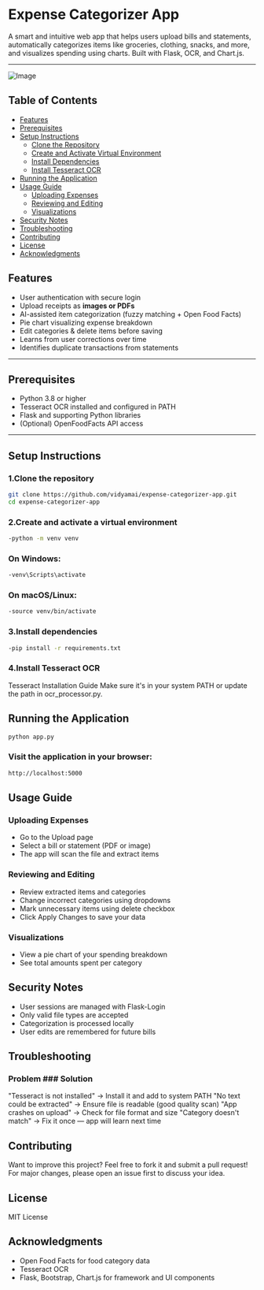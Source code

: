 #  Expense Categorizer App

A smart and intuitive web app that helps users upload bills and statements, automatically categorizes items like groceries, clothing, snacks, and more, and visualizes spending using charts. Built with Flask, OCR, and Chart.js.

---

![Image](https://github.com/user-attachments/assets/abc39055-7ab0-4d65-a066-c04e71c363b7)


##  Table of Contents

- [Features ](#features)
- [Prerequisites ](#prerequisites)
- [Setup Instructions ](#setup-instructions)
  - [Clone the Repository](#1.clone-the-repository)
  - [Create and Activate Virtual Environment](#2.create-and-activate-a-virtual-environment)
  - [Install Dependencies](#3.install-dependencies)
  - [Install Tesseract OCR](#4.install-tesseract-ocr)
- [Running the Application ](#running-the-application)
- [Usage Guide ](#usage-guide)
  - [Uploading Expenses](#uploading-expenses)
  - [Reviewing and Editing](#reviewing-and-editing)
  - [Visualizations](#visualizations)
- [Security Notes ](#security-notes)
- [Troubleshooting ](#troubleshooting)
- [Contributing ](#contributing)
- [License ](#license)
- [Acknowledgments ](#acknowledgments)


## Features

-  User authentication with secure login
-  Upload receipts as **images or PDFs**
- AI-assisted item categorization (fuzzy matching + Open Food Facts)
-  Pie chart visualizing expense breakdown
-  Edit categories & delete items before saving
-  Learns from user corrections over time
-  Identifies duplicate transactions from statements

---

## Prerequisites

- Python 3.8 or higher  
- Tesseract OCR installed and configured in PATH  
- Flask and supporting Python libraries  
- (Optional) OpenFoodFacts API access  

---

## Setup Instructions

### 1.Clone the repository

```bash
git clone https://github.com/vidyamai/expense-categorizer-app.git
cd expense-categorizer-app
```

### 2.Create and activate a virtual environment
```bash
-python -m venv venv
```

### On Windows:
```bash
-venv\Scripts\activate
```

### On macOS/Linux:
```bash
-source venv/bin/activate
```

### 3.Install dependencies
```bash
-pip install -r requirements.txt
```

### 4.Install Tesseract OCR
Tesseract Installation Guide
Make sure it's in your system PATH or update the path in ocr_processor.py.


## Running the Application
```bash
python app.py
```
### Visit the application in your browser:
```bash
http://localhost:5000
```

## Usage Guide

### Uploading Expenses
- Go to the Upload page
- Select a bill or statement (PDF or image)
- The app will scan the file and extract items

### Reviewing and Editing
- Review extracted items and categories
- Change incorrect categories using dropdowns
- Mark unnecessary items using delete checkbox
- Click Apply Changes to save your data

### Visualizations
- View a pie chart of your spending breakdown
- See total amounts spent per category

## Security Notes
- User sessions are managed with Flask-Login
- Only valid file types are accepted
- Categorization is processed locally
- User edits are remembered for future bills

## Troubleshooting
### Problem	                            ### Solution
"Tesseract is not installed"   ->	 Install it and add to system PATH
"No text could be extracted"	  ->  Ensure file is readable (good quality scan)
"App crashes on upload"	       ->  Check for file format and size
"Category doesn't match"	      ->  Fix it once — app will learn next time

## Contributing
Want to improve this project?
Feel free to fork it and submit a pull request!
For major changes, please open an issue first to discuss your idea.

## License
MIT License

## Acknowledgments
- Open Food Facts for food category data
-  Tesseract OCR
-  Flask, Bootstrap, Chart.js for framework and UI components


